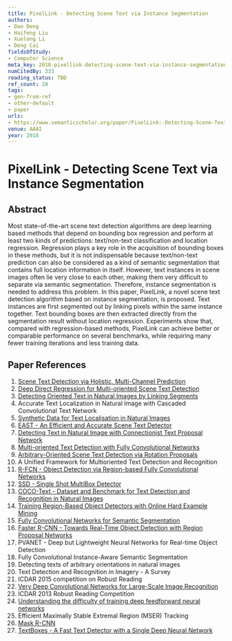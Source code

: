 ```yaml
---
title: PixelLink - Detecting Scene Text via Instance Segmentation
authors:
- Dan Deng
- Haifeng Liu
- Xuelong Li
- Deng Cai
fieldsOfStudy:
- Computer Science
meta_key: 2018-pixellink-detecting-scene-text-via-instance-segmentation
numCitedBy: 333
reading_status: TBD
ref_count: 28
tags:
- gen-from-ref
- other-default
- paper
urls:
- https://www.semanticscholar.org/paper/PixelLink:-Detecting-Scene-Text-via-Instance-Deng-Liu/a4a88145718ec8eff1228267bf3fe9f380b9495f?sort=total-citations
venue: AAAI
year: 2018
---
```


# PixelLink - Detecting Scene Text via Instance Segmentation

## Abstract

Most state-of-the-art scene text detection algorithms are deep learning based methods that depend on bounding box regression and perform at least two kinds of predictions: text/non-text classification and location regression. Regression plays a key role in the acquisition of bounding boxes in these methods, but it is not indispensable because text/non-text prediction can also be considered as a kind of semantic segmentation that contains full location information in itself. However, text instances in scene images often lie very close to each other, making them very difficult to separate via semantic segmentation. Therefore, instance segmentation is needed to address this problem. In this paper, PixelLink, a novel scene text detection algorithm based on instance segmentation, is proposed. Text instances are first segmented out by linking pixels within the same instance together. Text bounding boxes are then extracted directly from the segmentation result without location regression. Experiments show that, compared with regression-based methods, PixelLink can achieve better or comparable performance on several benchmarks, while requiring many fewer training iterations and less training data.

## Paper References

1. [Scene Text Detection via Holistic, Multi-Channel Prediction](2016-scene-text-detection-via-holistic-multi-channel-prediction)
2. [Deep Direct Regression for Multi-oriented Scene Text Detection](2017-deep-direct-regression-for-multi-oriented-scene-text-detection)
3. [Detecting Oriented Text in Natural Images by Linking Segments](2017-detecting-oriented-text-in-natural-images-by-linking-segments)
4. Accurate Text Localization in Natural Image with Cascaded Convolutional Text Network
5. [Synthetic Data for Text Localisation in Natural Images](2016-synthetic-data-for-text-localisation-in-natural-images)
6. [EAST - An Efficient and Accurate Scene Text Detector](2017-east-an-efficient-and-accurate-scene-text-detector)
7. [Detecting Text in Natural Image with Connectionist Text Proposal Network](2016-detecting-text-in-natural-image-with-connectionist-text-proposal-network)
8. [Multi-oriented Text Detection with Fully Convolutional Networks](2016-multi-oriented-text-detection-with-fully-convolutional-networks)
9. [Arbitrary-Oriented Scene Text Detection via Rotation Proposals](2018-arbitrary-oriented-scene-text-detection-via-rotation-proposals)
10. A Unified Framework for Multioriented Text Detection and Recognition
11. [R-FCN - Object Detection via Region-based Fully Convolutional Networks](2016-r-fcn-object-detection-via-region-based-fully-convolutional-networks)
12. [SSD - Single Shot MultiBox Detector](2016-ssd-net.md)
13. [COCO-Text - Dataset and Benchmark for Text Detection and Recognition in Natural Images](2016-coco-text-dataset-and-benchmark-for-text-detection-and-recognition-in-natural-images)
14. [Training Region-Based Object Detectors with Online Hard Example Mining](2016-training-region-based-object-detectors-with-online-hard-example-mining)
15. [Fully Convolutional Networks for Semantic Segmentation](2017-fully-convolutional-networks-for-semantic-segmentation)
16. [Faster R-CNN - Towards Real-Time Object Detection with Region Proposal Networks](2015-faster-r-cnn.md)
17. PVANET - Deep but Lightweight Neural Networks for Real-time Object Detection
18. Fully Convolutional Instance-Aware Semantic Segmentation
19. Detecting texts of arbitrary orientations in natural images
20. Text Detection and Recognition in Imagery - A Survey
21. ICDAR 2015 competition on Robust Reading
22. [Very Deep Convolutional Networks for Large-Scale Image Recognition](2014-vggnet.md)
23. ICDAR 2013 Robust Reading Competition
24. [Understanding the difficulty of training deep feedforward neural networks](2010-understanding-the-difficulty-of-training-deep-feedforward-neural-networks)
25. Efficient Maximally Stable Extremal Region (MSER) Tracking
26. [Mask R-CNN](2017-mask-r-cnn.md)
27. [TextBoxes - A Fast Text Detector with a Single Deep Neural Network](2017-textboxes-a-fast-text-detector-with-a-single-deep-neural-network)

